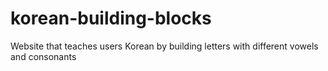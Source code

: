 # korean-building-blocks
Website that teaches users Korean by building letters with different vowels and consonants
